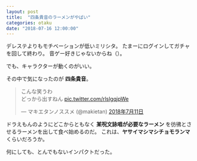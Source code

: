 ```yaml
---
layout: post
title:  "四条貴音のラーメンがやばい"
categories: otaku
date: "2018-07-16 12:00:00"
---
```


デレステよりもモチベーションが低いミリシタ。
たまーにログインしてガチャを回して終わり。
音ゲー好きじゃないからね（）。

でも、キャラクターが動くのがいい。

その中で気になったのが **四条貴音**。

<blockquote class="twitter-tweet  tw-align-center" data-lang="ja"><p lang="ja" dir="ltr">こんな笑うわ<br>どっから出すねん <a href="https://t.co/rlslgqjpWe">pic.twitter.com/rlslgqjpWe</a></p>&mdash; マキエタンノススメ (@makietan) <a href="https://twitter.com/makietan/status/1017083076394901504?ref_src=twsrc%5Etfw">2018年7月11日</a></blockquote>
<script async src="https://platform.twitter.com/widgets.js" charset="utf-8"></script>

ドラえもんのようにどこからともなく **某呪文詠唱が必要なラーメン** を彷彿とさせるラーメンを出して食べ始めるのだ。
これは、**ヤサイマシマシチョモランマ** くらいだろうか。

何にしても、とんでもないインパクトだった。
